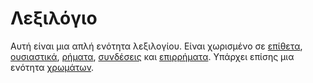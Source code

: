 # Λεξιλόγιο

Αυτή είναι μια απλή ενότητα λεξιλογίου.
Είναι χωρισμένο σε [επίθετα][adjectives], [ουσιαστικά][nouns], [ρήματα][verbs], [συνδέσεις][connections] και [επιρρήματα][adverbs].
Υπάρχει επίσης μια ενότητα [χρωμάτων][colours].

[adjectives]: ./adjectives.md
[nouns]: ./nouns.md
[verbs]: ./verbs.md
[connections]: ./connections.md
[adverbs]: ./adverbs.md
[colours]: ./colours.md
